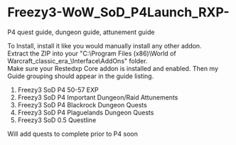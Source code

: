 # Freezy3-WoW_SoD_P4Launch_RXP-
P4 quest guide, dungeon guide, attunement guide

To Install, install it like you would manually install any other addon.  
Extract the ZIP into your "C:\Program Files (x86)\World of Warcraft\_classic_era_\Interface\AddOns" folder.  
Make sure your Restedxp Core addon is installed and enabled. Then my Guide grouping should appear in the guide listing.


1. Freezy3 SoD P4 50-57 EXP  
2. Freezy3 SoD P4 Important Dungeon/Raid Attunements  
3. Freezy3 SoD P4 Blackrock Dungeon Quests  
4. Freezy3 SoD P4 Plaguelands Dungeon Quests  
5. Freezy3 SoD 0.5 Questline  

Will add quests to complete prior to P4 soon
